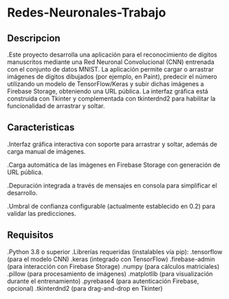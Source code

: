 # Redes-Neuronales-Trabajo

  ## Descripcion
.Este proyecto desarrolla una aplicación para el reconocimiento de dígitos manuscritos mediante una Red Neuronal Convolucional (CNN) entrenada con el conjunto de datos MNIST. La aplicación permite cargar o arrastrar imágenes de dígitos dibujados (por ejemplo, en Paint), predecir el número utilizando un modelo de TensorFlow/Keras y subir dichas imágenes a Firebase Storage, obteniendo una URL pública. La interfaz gráfica está construida con Tkinter y complementada con tkinterdnd2 para habilitar la funcionalidad de arrastrar y soltar.

  ## Caracteristicas
.Interfaz gráfica interactiva con soporte para arrastrar y soltar, además de carga manual de imágenes.

.Carga automática de las imágenes en Firebase Storage con generación de URL pública.

.Depuración integrada a través de mensajes en consola para simplificar el desarrollo.

.Umbral de confianza configurable (actualmente establecido en 0.2) para validar las predicciones.

  ## Requisitos
.Python 3.8 o superior
.Librerías requeridas (instalables vía pip):
.tensorflow (para el modelo CNN)
.keras (integrado con TensorFlow)
.firebase-admin (para interacción con Firebase Storage)
.numpy (para cálculos matriciales)
.pillow (para procesamiento de imágenes)
.matplotlib (para visualización durante el entrenamiento)
.pyrebase4 (para autenticación Firebase, opcional)
.tkinterdnd2 (para drag-and-drop en Tkinter)

